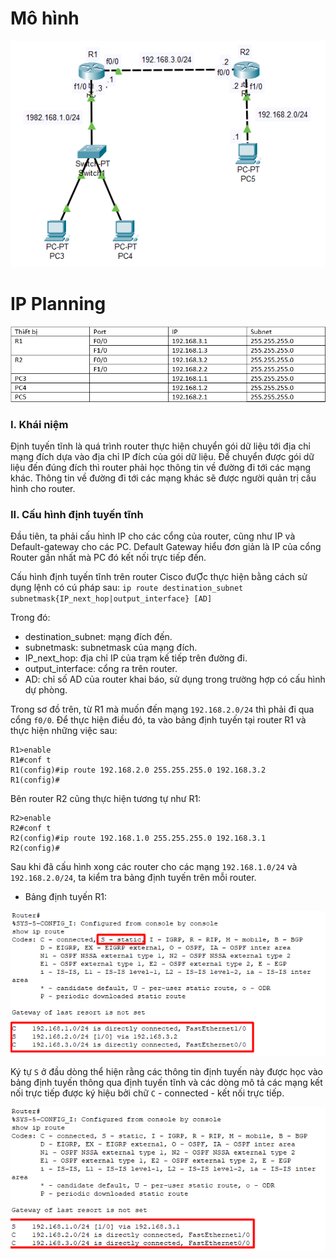 # Mô hình

![dinh_tuyen_tinh](Pictures/cau_hinh_dinh_tuyen_tinh.png)
# IP Planning

![ip_planning](Pictures/ip_tinh.png)
### I. Khái niệm
Định tuyến tĩnh là quá trình router thực hiện chuyển gói dữ liệu tới địa chỉ mạng đích dựa vào địa chỉ IP đích của gói dữ liệu. Để chuyển được gói dữ liệu đến đúng đích thì router phải học thông tin về đường đi tới các mạng khác. Thông tin về đường đi tới các mạng khác sẽ được người quản trị cấu hình cho router.


### II. Cấu hình định tuyến tĩnh
Đầu tiên, ta phải cấu hình IP cho các cổng của router, cũng như IP và Default-gateway cho các PC. Default Gateway hiểu đơn giản là IP của cổng Router gần nhất mà PC đó kết nối trực tiếp đến.

Cấu hình định tuyến tĩnh trên router Cisco đưỢc thực hiện bằng cách sử dụng lệnh có cú pháp sau: `ip route destination_subnet subnetmask{IP_next_hop|output_interface} [AD]`

Trong đó:
- destination_subnet: mạng đích đến.
- subnetmask: subnetmask của mạng đích.
- IP_next_hop: địa chỉ IP của trạm kế tiếp trên đường đi.
- output_interface: cổng ra trên router.
- AD: chỉ số AD của router khai báo, sử dụng trong trường hợp có cấu hình dự phòng.

Trong sơ đồ trên, từ R1 mà muốn đến mạng `192.168.2.0/24` thì phải đi qua cổng `f0/0`. Để thực hiện điều đó, ta vào bảng định tuyến tại router R1 và thực hiện những việc sau:
```
R1>enable
R1#conf t
R1(config)#ip route 192.168.2.0 255.255.255.0 192.168.3.2
R1(config)#
``` 

Bên router R2 cũng thực hiện tương tự như R1:
```
R2>enable
R2#conf t
R2(config)#ip route 192.168.1.0 255.255.255.0 192.168.3.1
R2(config)#
```

Sau khi đã cấu hình xong các router cho các mạng `192.168.1.0/24` và `192.168.2.0/24`, ta kiểm tra bảng định tuyến trên mỗi router.
- Bảng định tuyến R1:

![bang_dinh_tuyen](Pictures/r1.png)

Ký tự `S` ở đầu dòng thể hiện rằng các thông tin định tuyến này được học vào bảng định tuyến thông qua định tuyến tĩnh và các dòng mô tả các mạng kết nối trực tiếp được ký hiệu bởi chữ `C` - connected - kết nối trực tiếp.

![bang_r2](Pictures/r2.png)





















